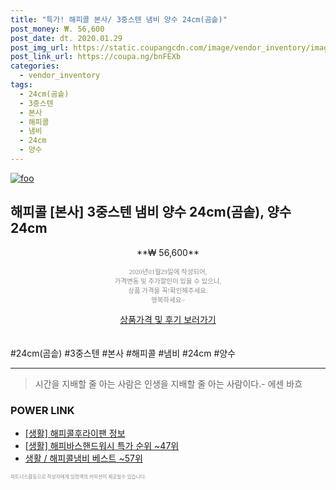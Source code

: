 ```yaml
--- 
title: "특가! 해피콜 본사/ 3중스텐 냄비 양수 24cm(곰솥)" 
post_money: ₩. 56,600 
post_date: dt. 2020.01.29 
post_img_url: https://static.coupangcdn.com/image/vendor_inventory/images/2018/09/04/8/2/8a04ae8d-d5b5-4465-a405-3a2017038b21.jpg 
post_link_url: https://coupa.ng/bnFEXb 
categories: 
  - vendor_inventory 
tags: 
  - 24cm(곰솥) 
  - 3중스텐 
  - 본사 
  - 해피콜 
  - 냄비 
  - 24cm 
  - 양수 
--- 
```

[![foo](https://static.coupangcdn.com/image/vendor_inventory/images/2018/09/04/8/2/8a04ae8d-d5b5-4465-a405-3a2017038b21.jpg)](https://coupa.ng/bnFEXb) 

## 해피콜 [본사] 3중스텐 냄비 양수 24cm(곰솥), 양수 24cm 
<p style="text-align: center;">**₩ 56,600**</p> 
<p style="text-align: center;"><span style="color: #898c8f; font-family: Georgia,Times,serif; font-size: 0.75em;">2020년01월29일에 작성되어, <br>가격변동 및 추가할인이 있을 수 있으니,<br> 상품 가격을 꼭!확인해주세요.<br>행복하세요~</span> 
</p>	 
<div markdown="0" style="text-align: center;"><a href="https://coupa.ng/bnFEXb" class="btn btn--success">상품가격 및 후기 보러가기</a></div> 
<br><br> 
  #24cm(곰솥) #3중스텐 #본사 #해피콜 #냄비 #24cm #양수 
<hr> 

> 시간을 지배할 줄 아는 사람은 인생을 지배할 줄 아는 사람이다.- 에센 바흐  


### POWER LINK

* <a href="https://blog.naver.com/sakai111/221759285010" target="_blank"> [생활] 해피콜후라이팬 정보 </a>
* <a href="https://blog.naver.com/sakai111/221789044889" target="_blank"> [생활] 해피바스핸드워시 특가 순위 ~47위</a>
* <a href="https://blog.naver.com/santokki14/221788338425" target="_blank">생활 / 해피콜냄비 베스트 ~57위</a>

<span style="color: #898c8f; font-family: Georgia,Times,serif; font-size: 0.55em;">파트너스활동으로 작성자에게 일정액의 커미션이 제공될수 있습니다.</span> 
